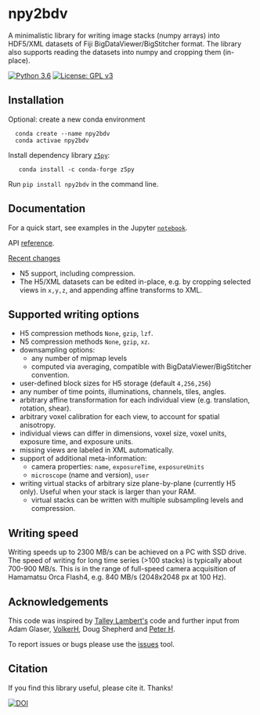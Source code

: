 # npy2bdv
 A minimalistic library for writing image stacks (numpy arrays) into HDF5/XML datasets of 
 Fiji BigDataViewer/BigStitcher format. The library also supports reading the datasets into numpy and cropping them (in-place).
 
[![Python 3.6](https://img.shields.io/badge/python-3.6-blue.svg)](https://www.python.org/downloads/release/python-360/)
[![License: GPL v3](https://img.shields.io/badge/License-GPLv3-blue.svg)](https://www.gnu.org/licenses/gpl-3.0)
 
 ## Installation
 Optional: create a new conda environment
  ```
    conda create --name npy2bdv
    conda activae npy2bdv
  ```
Install dependency library [`z5py`](https://github.com/constantinpape/z5):
 ```
    conda install -c conda-forge z5py
```
 Run `pip install npy2bdv` in the command line. 
 
 ## Documentation
For a quick start, see examples in the Jupyter [`notebook`](/npy2bdv/docs/examples_h5.ipynb).

API [reference](https://nvladimus.github.io/npy2bdv/).

[Recent changes](CHANGELOG.md)
 - N5 support, including compression.
 - The H5/XML datasets can be edited in-place, e.g. by cropping selected views in `x,y,z`, 
 and appending affine transforms to XML. 
 


 ## Supported writing options
 * H5 compression methods `None`, `gzip`, `lzf`.
 * N5 compression methods `None`, `gzip`, `xz`.
 * downsampling options: 
    - any number of mipmap levels
    - computed via averaging, compatible with BigDataViewer/BigStitcher convention.
 * user-defined block sizes for H5 storage (default `4,256,256`)
 * any number of time points, illuminations, channels, tiles, angles.
 * arbitrary affine transformation for each individual view (e.g. translation, rotation, shear).
 * arbitrary voxel calibration for each view, to account for spatial anisotropy.
 * individual views can differ in dimensions, voxel size, voxel units, exposure time, and exposure units.
 * missing views are labeled in XML automatically.
 * support of additional meta-information:
    - camera properties: `name`, `exposureTime`, `exposureUnits`
    - `microscope` (name and version), `user`
 * writing virtual stacks of arbitrary size plane-by-plane (currently H5 only). Useful when your stack is larger than your RAM.
    - virtual stacks can be written with multiple subsampling levels and compression.
    
 ## Writing speed
Writing speeds up to 2300 MB/s can be achieved on a PC with SSD drive. 
The speed of writing for long time series (>100 stacks) is typically about 700-900 MB/s. 
This is in the range of full-speed camera acquisition 
of Hamamatsu Orca Flash4, e.g. 840 MB/s (2048x2048 px at 100 Hz).

 ## Acknowledgements
 This code was inspired by [Talley Lambert's](https://github.com/tlambert03/imarispy) code 
 and further input from Adam Glaser, [VolkerH](https://github.com/VolkerH), Doug Shepherd and 
 [Peter H](https://github.com/abred).
 
 To report issues or bugs please use the [issues](https://github.com/nvladimus/npy2bdv/issues) tool.
 
 ## Citation
 If you find this library useful, please cite it. Thanks!
 
 [![DOI](https://zenodo.org/badge/203410946.svg)](https://zenodo.org/badge/latestdoi/203410946)
